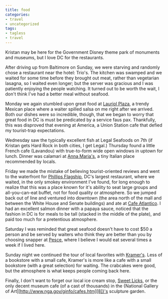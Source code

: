 ```yaml
---
title: food
categories:
- travel
- uncategorized
tags:
- tagless
- travel
---
```


Kristan may be here for the Government Disney theme park of monuments and museums, but I love DC for the restaurants.

After driving up from Baltimore on Sunday, we were starving and randomly chose a restaurant near the hotel: Trio's.  The kitchen was swamped and we waited for some time before they brought out meat, rather than vegetarian lasagna, so I waited even longer; but the server was gracious and I was patiently enjoying the people watching.  It turned out to be worth the wait, I don't think I've had a better meal without seafood.

Monday we again stumbled upon great food at [Lauriol Plaza][1], a trendy Mexican place where a waiter spilled salsa on me right after we arrived.  Both our dishes were so incredible, though, that we began to worry that great food in DC is must be predicated by a service faus pax.  Thankfully, this was disproved that evening at America, a Union Station cafe that defied my tourist-trap expectations.

   [1]: http://www.lauriolplaza.com/

Wednesday saw the typically excellent fish at Legal Seafoods on 7th (if Kristan gets Hard Rock in both cities, I get Legal.)  Thursday found a little French cafe (Lavandou) with true-to-form wide open windows in uptown for lunch.  Dinner was calamari at [Anna Maria's][2], a tiny Italian place recommended by locals.

   [2]: http://lifeinthedistrict.com/dine/eat_me/anna_marias.php

Friday we made the mistake of believing tourist-oriented reviews and went to the waterfront for [Phillips Flagship][3], DC's largest restaurant, where we waited, in the only smokey environment I've found, for long enough to realize that this was a place known for it's ability to seat large groups and all-you-can-eat buffet, not for food quality or atmosphere.  So we jumped back out of line and ventured into downtown (the area north of the mall and between the White House and Senate buildings) and ate at [Cafe Atlantico][4].  I had an excellent salmon dinner with a papaya sauce, noticed that the fashion in DC is for meals to be tall (stacked in the middle of the plate), and paid too much for a pretentious atmosphere.

   [3]: http://www.phillipsfoods.com/html/rdc.html
   [4]: http://www.cafeatlanticodc.com/

Saturday I was reminded that great seafood doesn't have to cost $50 a person and be served by waiters who think they are better than you by choosing snapper at [Pesce][5], where I believe I would eat several times a week if I lived here.

   [5]: http://www.washingtonpost.com/ac2/wp-dyn/entertainment/profile?fid=2&id=1026364

Sunday night we continued the tour of local favorites with [Kramer's][6].  Less of a bookstore with a small cafe, Kramer's is more like a cafe with a small bookstore (with a great selection) for waiting.  The crabcakes were good, but the atmosphere is what keeps people coming back here.

   [6]: http://www.kramers.com/

Finally, I don't want to forget our local ice cream stop, [Sweet Licks][7], or the only decent museum cafe (of a cast of thousands) in the {National Gallery of Art|[http://www.nga.gov/ginfo/cafes.htm][8]}'s sculpture garden.

   [7]: http://www.washingtonpost.com/ac2/wp-dyn/entertainment/profile?fid=2&id=1028510
   [8]: http://www.nga.gov/ginfo/cafes.htm
